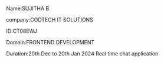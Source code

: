 Name:SUJITHA B

company:CODTECH IT SOLUTIONS

ID:CT08EWJ

Domain:FRONTEND DEVELOPMENT

Duration:20th Dec to 20th Jan 2024
Real time chat application
